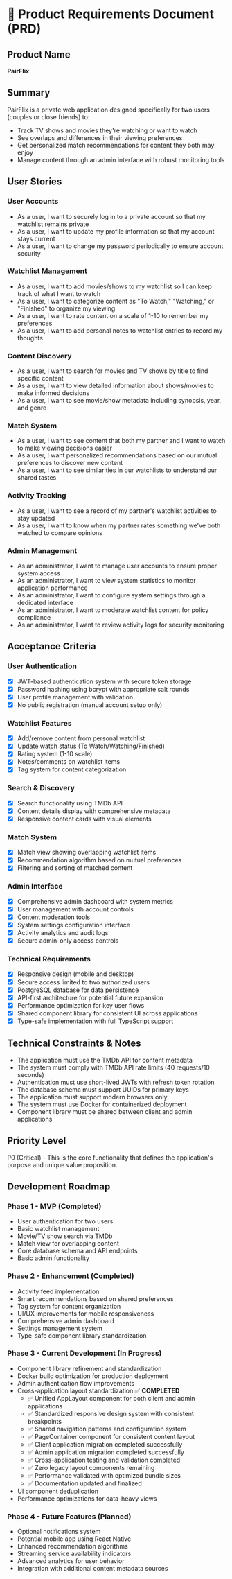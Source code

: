 # 📄 Product Requirements Document (PRD)

## Product Name

**PairFlix**

## Summary

PairFlix is a private web application designed specifically for two users (couples or close friends) to:

- Track TV shows and movies they're watching or want to watch
- See overlaps and differences in their viewing preferences
- Get personalized match recommendations for content they both may enjoy
- Manage content through an admin interface with robust monitoring tools

## User Stories

### User Accounts

- As a user, I want to securely log in to a private account so that my watchlist remains private
- As a user, I want to update my profile information so that my account stays current
- As a user, I want to change my password periodically to ensure account security

### Watchlist Management

- As a user, I want to add movies/shows to my watchlist so I can keep track of what I want to watch
- As a user, I want to categorize content as "To Watch," "Watching," or "Finished" to organize my viewing
- As a user, I want to rate content on a scale of 1-10 to remember my preferences
- As a user, I want to add personal notes to watchlist entries to record my thoughts

### Content Discovery

- As a user, I want to search for movies and TV shows by title to find specific content
- As a user, I want to view detailed information about shows/movies to make informed decisions
- As a user, I want to see movie/show metadata including synopsis, year, and genre

### Match System

- As a user, I want to see content that both my partner and I want to watch to make viewing decisions easier
- As a user, I want personalized recommendations based on our mutual preferences to discover new content
- As a user, I want to see similarities in our watchlists to understand our shared tastes

### Activity Tracking

- As a user, I want to see a record of my partner's watchlist activities to stay updated
- As a user, I want to know when my partner rates something we've both watched to compare opinions

### Admin Management

- As an administrator, I want to manage user accounts to ensure proper system access
- As an administrator, I want to view system statistics to monitor application performance
- As an administrator, I want to configure system settings through a dedicated interface
- As an administrator, I want to moderate watchlist content for policy compliance
- As an administrator, I want to review activity logs for security monitoring

## Acceptance Criteria

### User Authentication

- [x] JWT-based authentication system with secure token storage
- [x] Password hashing using bcrypt with appropriate salt rounds
- [x] User profile management with validation
- [x] No public registration (manual account setup only)

### Watchlist Features

- [x] Add/remove content from personal watchlist
- [x] Update watch status (To Watch/Watching/Finished)
- [x] Rating system (1-10 scale)
- [x] Notes/comments on watchlist items
- [x] Tag system for content categorization

### Search & Discovery

- [x] Search functionality using TMDb API
- [x] Content details display with comprehensive metadata
- [x] Responsive content cards with visual elements

### Match System

- [x] Match view showing overlapping watchlist items
- [x] Recommendation algorithm based on mutual preferences
- [x] Filtering and sorting of matched content

### Admin Interface

- [x] Comprehensive admin dashboard with system metrics
- [x] User management with account controls
- [x] Content moderation tools
- [x] System settings configuration interface
- [x] Activity analytics and audit logs
- [x] Secure admin-only access controls

### Technical Requirements

- [x] Responsive design (mobile and desktop)
- [x] Secure access limited to two authorized users
- [x] PostgreSQL database for data persistence
- [x] API-first architecture for potential future expansion
- [x] Performance optimization for key user flows
- [x] Shared component library for consistent UI across applications
- [x] Type-safe implementation with full TypeScript support

## Technical Constraints & Notes

- The application must use the TMDb API for content metadata
- The system must comply with TMDb API rate limits (40 requests/10 seconds)
- Authentication must use short-lived JWTs with refresh token rotation
- The database schema must support UUIDs for primary keys
- The application must support modern browsers only
- The system must use Docker for containerized deployment
- Component library must be shared between client and admin applications

## Priority Level

P0 (Critical) - This is the core functionality that defines the application's purpose and unique value proposition.

## Development Roadmap

### Phase 1 - MVP (Completed)

- User authentication for two users
- Basic watchlist management
- Movie/TV show search via TMDb
- Match view for overlapping content
- Core database schema and API endpoints
- Basic admin functionality

### Phase 2 - Enhancement (Completed)

- Activity feed implementation
- Smart recommendations based on shared preferences
- Tag system for content organization
- UI/UX improvements for mobile responsiveness
- Comprehensive admin dashboard
- Settings management system
- Type-safe component library standardization

### Phase 3 - Current Development (In Progress)

- Component library refinement and standardization
- Docker build optimization for production deployment
- Admin authentication flow improvements
- Cross-application layout standardization ✅ **COMPLETED**
  - ✅ Unified AppLayout component for both client and admin applications
  - ✅ Standardized responsive design system with consistent breakpoints
  - ✅ Shared navigation patterns and configuration system
  - ✅ PageContainer component for consistent content layout
  - ✅ Client application migration completed successfully
  - ✅ Admin application migration completed successfully
  - ✅ Cross-application testing and validation completed
  - ✅ Zero legacy layout components remaining
  - ✅ Performance validated with optimized bundle sizes
  - ✅ Documentation updated and finalized
- UI component deduplication
- Performance optimizations for data-heavy views

### Phase 4 - Future Features (Planned)

- Optional notifications system
- Potential mobile app using React Native
- Enhanced recommendation algorithms
- Streaming service availability indicators
- Advanced analytics for user behavior
- Integration with additional content metadata sources
